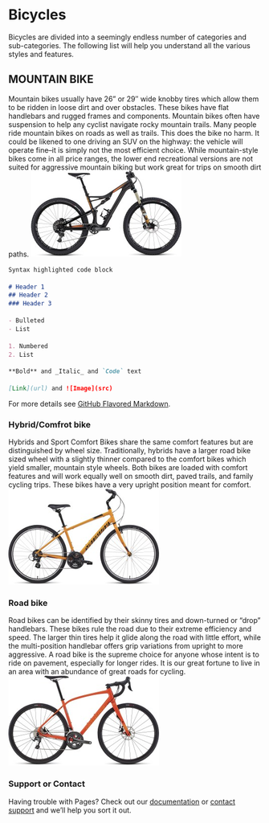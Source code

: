 # Bicycles
Bicycles are divided into a seemingly endless number of categories and sub-categories. The following list will help you understand all the various styles and features.

## MOUNTAIN BIKE
Mountain bikes usually have 26” or 29″ wide knobby tires which allow them to be ridden in loose dirt and over obstacles. These bikes have flat handlebars and rugged frames and components. Mountain bikes often have suspension to help any cyclist navigate rocky mountain trails. Many people ride mountain bikes on roads as well as trails. This does the bike no harm. It could be likened to one driving an SUV on the highway: the vehicle will operate fine–it is simply not the most efficient choice. While mountain-style bikes come in all price ranges, the lower end recreational versions are not suited for aggressive mountain biking but work great for trips on smooth dirt paths.
<img src="mountain1.jpg"/>

```markdown
Syntax highlighted code block

# Header 1    
## Header 2
### Header 3

- Bulleted
- List

1. Numbered
2. List

**Bold** and _Italic_ and `Code` text

[Link](url) and ![Image](src)
```

For more details see [GitHub Flavored Markdown](https://guides.github.com/features/mastering-markdown/).

### Hybrid/Comfrot bike
Hybrids and Sport Comfort Bikes share the same comfort features but are distinguished by wheel size. Traditionally, hybrids have a larger road bike sized wheel with a slightly thinner compared to the comfort bikes which yield smaller, mountain style wheels.  Both bikes are loaded with comfort features and will work equally well on smooth dirt, paved trails, and family cycling trips. These bikes have a very upright position meant for comfort.
<img src="hybrid.jpg"/>
### Road bike
Road bikes can be identified by their skinny tires and down-turned or “drop” handlebars. These bikes rule the road due to their extreme efficiency and speed. The larger thin tires help it glide along the road with little effort, while the multi-position handlebar offers grip variations from upright to more aggressive. A road bike is the supreme choice for anyone whose intent is  to ride on pavement, especially for longer rides.  It is our great fortune to live in an area with an abundance of great roads for cycling.
<img src="road.jpg"/>


### Support or Contact

Having trouble with Pages? Check out our [documentation](https://help.github.com/categories/github-pages-basics/) or [contact support](https://github.com/contact) and we’ll help you sort it out.

